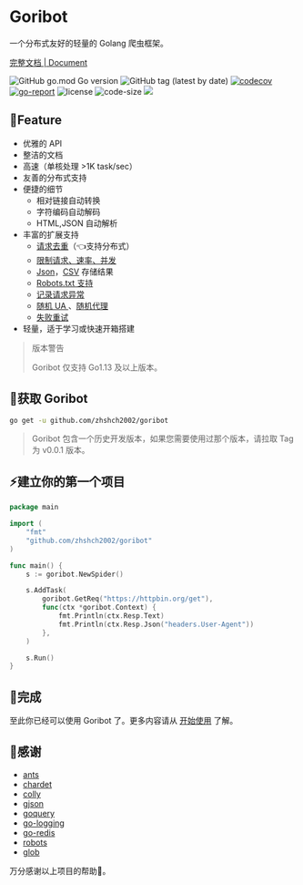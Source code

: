 # Goribot
一个分布式友好的轻量的 Golang 爬虫框架。

[完整文档 | Document](https://imagician.net/goribot/)

![GitHub go.mod Go version](https://img.shields.io/github/go-mod/go-version/zhshch2002/goribot)
![GitHub tag (latest by date)](https://img.shields.io/github/v/tag/zhshch2002/goribot)
[![codecov](https://codecov.io/gh/zhshch2002/goribot/branch/master/graph/badge.svg)](https://codecov.io/gh/zhshch2002/goribot)
[![go-report](https://goreportcard.com/badge/github.com/zhshch2002/goribot)](https://goreportcard.com/report/github.com/zhshch2002/goribot)
![license](https://img.shields.io/github/license/zhshch2002/goribot)
![code-size](https://img.shields.io/github/languages/code-size/zhshch2002/goribot.svg)
[![](https://godoc.org/github.com/nathany/looper?status.svg)](https://godoc.org/github.com/zhshch2002/goribot)

## 🚀Feature
* 优雅的 API
* 整洁的文档
* 高速（单核处理 >1K task/sec）
* 友善的分布式支持
* 便捷的细节
  * 相对链接自动转换
  * 字符编码自动解码
  * HTML,JSON 自动解析
* 丰富的扩展支持
  * [请求去重](https://imagician.net/goribot/extensions.html#reqdeduplicate-%e8%af%b7%e6%b1%82%e5%8e%bb%e9%87%8d)（👈支持分布式）
  * [限制请求、速率、并发](https://imagician.net/goribot/extensions.html#limiter-%e9%99%90%e5%88%b6%e8%af%b7%e6%b1%82%e3%80%81%e9%80%9f%e7%8e%87%e3%80%81%e5%b9%b6%e5%8f%91)
  * [Json](https://imagician.net/goribot/extensions.html#saveitemsasjson-%e4%bf%9d%e5%ad%98-item-%e5%88%b0-json-%e6%96%87%e4%bb%b6)，[CSV](https://imagician.net/goribot/extensions.html#saveitemsascsv-%e4%bf%9d%e5%ad%98-item-%e5%88%b0-csv-%e6%96%87%e4%bb%b6) 存储结果
  * [Robots.txt 支持](https://imagician.net/goribot/extensions.html#robotstxt-robots-txt-%e6%94%af%e6%8c%81)
  * [记录请求异常](https://imagician.net/goribot/extensions.html#spiderlogerror-%e8%ae%b0%e5%bd%95%e6%84%8f%e5%a4%96%e5%92%8c%e9%94%99%e8%af%af)
  * [随机 UA ](https://imagician.net/goribot/extensions.html#randomuseragent-%e9%9a%8f%e6%9c%ba-ua)、[随机代理](https://imagician.net/goribot/extensions.html#randomproxy-%e9%9a%8f%e6%9c%ba%e4%bb%a3%e7%90%86)
  * [失败重试](https://imagician.net/goribot/extensions.html#retry-%e5%a4%b1%e8%b4%a5%e9%87%8d%e8%af%95)
* 轻量，适于学习或快速开箱搭建

> 版本警告
> 
> Goribot 仅支持 Go1.13 及以上版本。

## 👜获取 Goribot
```sh
go get -u github.com/zhshch2002/goribot
```
> Goribot 包含一个历史开发版本，如果您需要使用过那个版本，请拉取 Tag 为 v0.0.1 版本。

## ⚡建立你的第一个项目
```Go
package main

import (
	"fmt"
	"github.com/zhshch2002/goribot"
)

func main() {
	s := goribot.NewSpider()

	s.AddTask(
		goribot.GetReq("https://httpbin.org/get"),
		func(ctx *goribot.Context) {
			fmt.Println(ctx.Resp.Text)
			fmt.Println(ctx.Resp.Json("headers.User-Agent"))
		},
	)

	s.Run()
}
```

## 🎉完成
至此你已经可以使用 Goribot 了。更多内容请从 [开始使用](https://imagician.net/goribot/get-start.html) 了解。

## 🙏感谢

* [ants](https://github.com/panjf2000/ants)
* [chardet](https://github.com/saintfish/chardet)
* [colly](https://github.com/gocolly/colly)
* [gjson](https://github.com/tidwall/gjson)
* [goquery](https://github.com/PuerkitoBio/goquery)
* [go-logging](https://github.com/op/go-logging)
* [go-redis](https://github.com/go-redis/redis)
* [robots](https://github.com/slyrz/robots)
* [glob](https://github.com/gobwas/glob)

万分感谢以上项目的帮助🙏。